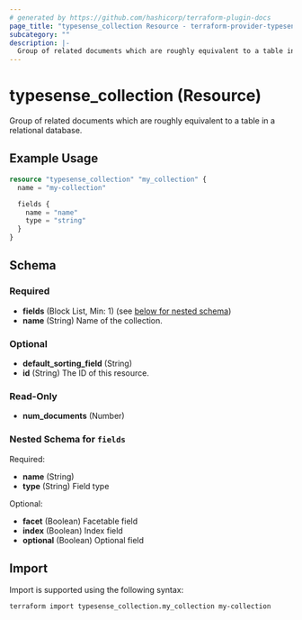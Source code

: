 ```yaml
---
# generated by https://github.com/hashicorp/terraform-plugin-docs
page_title: "typesense_collection Resource - terraform-provider-typesense"
subcategory: ""
description: |-
  Group of related documents which are roughly equivalent to a table in a relational database.
---
```


# typesense_collection (Resource)

Group of related documents which are roughly equivalent to a table in a relational database.

## Example Usage

```terraform
resource "typesense_collection" "my_collection" {
  name = "my-collection"

  fields {
    name = "name"
    type = "string"
  }
}
```

<!-- schema generated by tfplugindocs -->
## Schema

### Required

- **fields** (Block List, Min: 1) (see [below for nested schema](#nestedblock--fields))
- **name** (String) Name of the collection.

### Optional

- **default_sorting_field** (String)
- **id** (String) The ID of this resource.

### Read-Only

- **num_documents** (Number)

<a id="nestedblock--fields"></a>
### Nested Schema for `fields`

Required:

- **name** (String)
- **type** (String) Field type

Optional:

- **facet** (Boolean) Facetable field
- **index** (Boolean) Index field
- **optional** (Boolean) Optional field

## Import

Import is supported using the following syntax:

```shell
terraform import typesense_collection.my_collection my-collection
```
